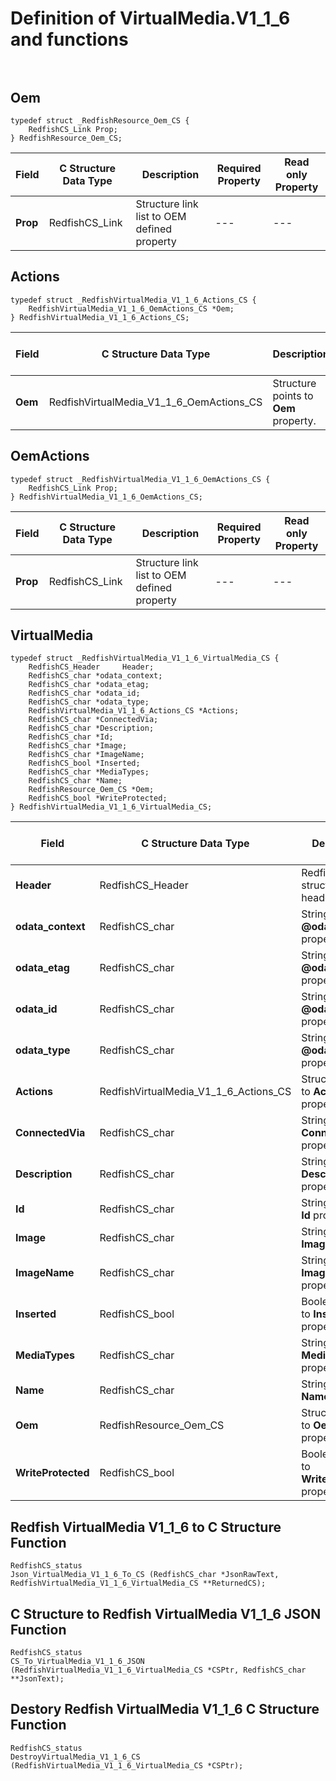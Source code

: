 # Definition of VirtualMedia.V1_1_6 and functions<br><br>

## Oem
    typedef struct _RedfishResource_Oem_CS {
        RedfishCS_Link Prop;
    } RedfishResource_Oem_CS;

|Field |C Structure Data Type|Description |Required Property|Read only Property
| ---  | --- | --- | --- | ---
|**Prop**|RedfishCS_Link| Structure link list to OEM defined property| ---| ---


## Actions
    typedef struct _RedfishVirtualMedia_V1_1_6_Actions_CS {
        RedfishVirtualMedia_V1_1_6_OemActions_CS *Oem;
    } RedfishVirtualMedia_V1_1_6_Actions_CS;

|Field |C Structure Data Type|Description |Required Property|Read only Property
| ---  | --- | --- | --- | ---
|**Oem**|RedfishVirtualMedia_V1_1_6_OemActions_CS| Structure points to **Oem** property.| No| No


## OemActions
    typedef struct _RedfishVirtualMedia_V1_1_6_OemActions_CS {
        RedfishCS_Link Prop;
    } RedfishVirtualMedia_V1_1_6_OemActions_CS;

|Field |C Structure Data Type|Description |Required Property|Read only Property
| ---  | --- | --- | --- | ---
|**Prop**|RedfishCS_Link| Structure link list to OEM defined property| ---| ---


## VirtualMedia
    typedef struct _RedfishVirtualMedia_V1_1_6_VirtualMedia_CS {
        RedfishCS_Header     Header;
        RedfishCS_char *odata_context;
        RedfishCS_char *odata_etag;
        RedfishCS_char *odata_id;
        RedfishCS_char *odata_type;
        RedfishVirtualMedia_V1_1_6_Actions_CS *Actions;
        RedfishCS_char *ConnectedVia;
        RedfishCS_char *Description;
        RedfishCS_char *Id;
        RedfishCS_char *Image;
        RedfishCS_char *ImageName;
        RedfishCS_bool *Inserted;
        RedfishCS_char *MediaTypes;
        RedfishCS_char *Name;
        RedfishResource_Oem_CS *Oem;
        RedfishCS_bool *WriteProtected;
    } RedfishVirtualMedia_V1_1_6_VirtualMedia_CS;

|Field |C Structure Data Type|Description |Required Property|Read only Property
| ---  | --- | --- | --- | ---
|**Header**|RedfishCS_Header|Redfish C structure header|---|---
|**odata_context**|RedfishCS_char| String pointer to **@odata.context** property.| No| No
|**odata_etag**|RedfishCS_char| String pointer to **@odata.etag** property.| No| No
|**odata_id**|RedfishCS_char| String pointer to **@odata.id** property.| Yes| No
|**odata_type**|RedfishCS_char| String pointer to **@odata.type** property.| Yes| No
|**Actions**|RedfishVirtualMedia_V1_1_6_Actions_CS| Structure points to **Actions** property.| No| No
|**ConnectedVia**|RedfishCS_char| String pointer to **ConnectedVia** property.| No| Yes
|**Description**|RedfishCS_char| String pointer to **Description** property.| No| Yes
|**Id**|RedfishCS_char| String pointer to **Id** property.| Yes| Yes
|**Image**|RedfishCS_char| String pointer to **Image** property.| No| No
|**ImageName**|RedfishCS_char| String pointer to **ImageName** property.| No| Yes
|**Inserted**|RedfishCS_bool| Boolean pointer to **Inserted** property.| No| No
|**MediaTypes**|RedfishCS_char| String pointer to **MediaTypes** property.| No| Yes
|**Name**|RedfishCS_char| String pointer to **Name** property.| Yes| Yes
|**Oem**|RedfishResource_Oem_CS| Structure points to **Oem** property.| No| No
|**WriteProtected**|RedfishCS_bool| Boolean pointer to **WriteProtected** property.| No| No
## Redfish VirtualMedia V1_1_6 to C Structure Function
    RedfishCS_status
    Json_VirtualMedia_V1_1_6_To_CS (RedfishCS_char *JsonRawText, RedfishVirtualMedia_V1_1_6_VirtualMedia_CS **ReturnedCS);

## C Structure to Redfish VirtualMedia V1_1_6 JSON Function
    RedfishCS_status
    CS_To_VirtualMedia_V1_1_6_JSON (RedfishVirtualMedia_V1_1_6_VirtualMedia_CS *CSPtr, RedfishCS_char **JsonText);

## Destory Redfish VirtualMedia V1_1_6 C Structure Function
    RedfishCS_status
    DestroyVirtualMedia_V1_1_6_CS (RedfishVirtualMedia_V1_1_6_VirtualMedia_CS *CSPtr);


